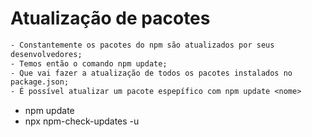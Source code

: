 # Atualização de pacotes

```txt
- Constantemente os pacotes do npm são atualizados por seus
desenvolvedores;
- Temos então o comando npm update;
- Que vai fazer a atualização de todos os pacotes instalados no
package.json;
- É possível atualizar um pacote espepífico com npm update <nome>

```

- npm update
- npx npm-check-updates -u